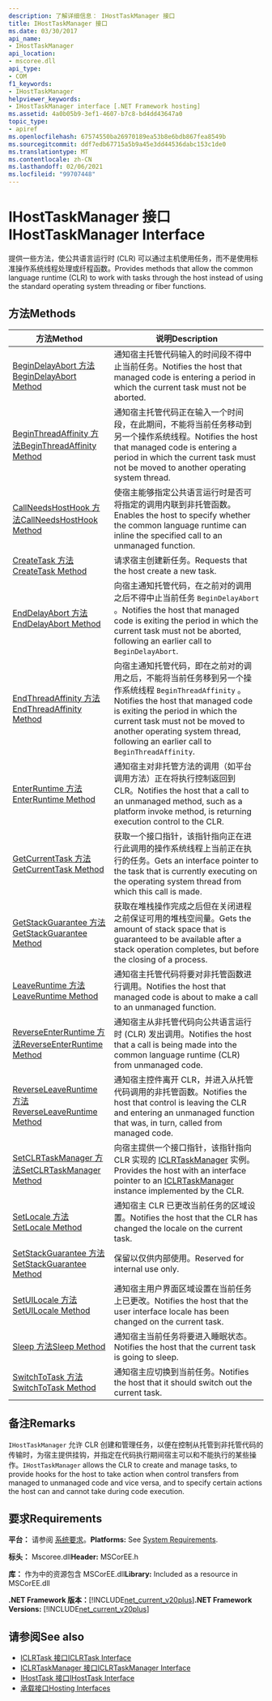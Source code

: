 ```yaml
---
description: 了解详细信息： IHostTaskManager 接口
title: IHostTaskManager 接口
ms.date: 03/30/2017
api_name:
- IHostTaskManager
api_location:
- mscoree.dll
api_type:
- COM
f1_keywords:
- IHostTaskManager
helpviewer_keywords:
- IHostTaskManager interface [.NET Framework hosting]
ms.assetid: 4a0b05b9-3ef1-4607-b7c8-bd4dd43647a0
topic_type:
- apiref
ms.openlocfilehash: 67574550ba26970189ea53b8e6bdb867fea8549b
ms.sourcegitcommit: ddf7edb67715a5b9a45e3dd44536dabc153c1de0
ms.translationtype: MT
ms.contentlocale: zh-CN
ms.lasthandoff: 02/06/2021
ms.locfileid: "99707448"
---
```

# <a name="ihosttaskmanager-interface"></a><span data-ttu-id="c2f40-103">IHostTaskManager 接口</span><span class="sxs-lookup"><span data-stu-id="c2f40-103">IHostTaskManager Interface</span></span>

<span data-ttu-id="c2f40-104">提供一些方法，使公共语言运行时 (CLR) 可以通过主机使用任务，而不是使用标准操作系统线程处理或纤程函数。</span><span class="sxs-lookup"><span data-stu-id="c2f40-104">Provides methods that allow the common language runtime (CLR) to work with tasks through the host instead of using the standard operating system threading or fiber functions.</span></span>  
  
## <a name="methods"></a><span data-ttu-id="c2f40-105">方法</span><span class="sxs-lookup"><span data-stu-id="c2f40-105">Methods</span></span>  
  
|<span data-ttu-id="c2f40-106">方法</span><span class="sxs-lookup"><span data-stu-id="c2f40-106">Method</span></span>|<span data-ttu-id="c2f40-107">说明</span><span class="sxs-lookup"><span data-stu-id="c2f40-107">Description</span></span>|  
|------------|-----------------|  
|[<span data-ttu-id="c2f40-108">BeginDelayAbort 方法</span><span class="sxs-lookup"><span data-stu-id="c2f40-108">BeginDelayAbort Method</span></span>](ihosttaskmanager-begindelayabort-method.md)|<span data-ttu-id="c2f40-109">通知宿主托管代码输入的时间段不得中止当前任务。</span><span class="sxs-lookup"><span data-stu-id="c2f40-109">Notifies the host that managed code is entering a period in which the current task must not be aborted.</span></span>|  
|[<span data-ttu-id="c2f40-110">BeginThreadAffinity 方法</span><span class="sxs-lookup"><span data-stu-id="c2f40-110">BeginThreadAffinity Method</span></span>](ihosttaskmanager-beginthreadaffinity-method.md)|<span data-ttu-id="c2f40-111">通知宿主托管代码正在输入一个时间段，在此期间，不能将当前任务移动到另一个操作系统线程。</span><span class="sxs-lookup"><span data-stu-id="c2f40-111">Notifies the host that managed code is entering a period in which the current task must not be moved to another operating system thread.</span></span>|  
|[<span data-ttu-id="c2f40-112">CallNeedsHostHook 方法</span><span class="sxs-lookup"><span data-stu-id="c2f40-112">CallNeedsHostHook Method</span></span>](ihosttaskmanager-callneedshosthook-method.md)|<span data-ttu-id="c2f40-113">使宿主能够指定公共语言运行时是否可将指定的调用内联到非托管函数。</span><span class="sxs-lookup"><span data-stu-id="c2f40-113">Enables the host to specify whether the common language runtime can inline the specified call to an unmanaged function.</span></span>|  
|[<span data-ttu-id="c2f40-114">CreateTask 方法</span><span class="sxs-lookup"><span data-stu-id="c2f40-114">CreateTask Method</span></span>](ihosttaskmanager-createtask-method.md)|<span data-ttu-id="c2f40-115">请求宿主创建新任务。</span><span class="sxs-lookup"><span data-stu-id="c2f40-115">Requests that the host create a new task.</span></span>|  
|[<span data-ttu-id="c2f40-116">EndDelayAbort 方法</span><span class="sxs-lookup"><span data-stu-id="c2f40-116">EndDelayAbort Method</span></span>](ihosttaskmanager-enddelayabort-method.md)|<span data-ttu-id="c2f40-117">向宿主通知托管代码，在之前对的调用之后不得中止当前任务 `BeginDelayAbort` 。</span><span class="sxs-lookup"><span data-stu-id="c2f40-117">Notifies the host that managed code is exiting the period in which the current task must not be aborted, following an earlier call to `BeginDelayAbort`.</span></span>|  
|[<span data-ttu-id="c2f40-118">EndThreadAffinity 方法</span><span class="sxs-lookup"><span data-stu-id="c2f40-118">EndThreadAffinity Method</span></span>](ihosttaskmanager-endthreadaffinity-method.md)|<span data-ttu-id="c2f40-119">向宿主通知托管代码，即在之前对的调用之后，不能将当前任务移到另一个操作系统线程 `BeginThreadAffinity` 。</span><span class="sxs-lookup"><span data-stu-id="c2f40-119">Notifies the host that managed code is exiting the period in which the current task must not be moved to another operating system thread, following an earlier call to `BeginThreadAffinity`.</span></span>|  
|[<span data-ttu-id="c2f40-120">EnterRuntime 方法</span><span class="sxs-lookup"><span data-stu-id="c2f40-120">EnterRuntime Method</span></span>](ihosttaskmanager-enterruntime-method.md)|<span data-ttu-id="c2f40-121">通知宿主对非托管方法的调用（如平台调用方法）正在将执行控制返回到 CLR。</span><span class="sxs-lookup"><span data-stu-id="c2f40-121">Notifies the host that a call to an unmanaged method, such as a platform invoke method, is returning execution control to the CLR.</span></span>|  
|[<span data-ttu-id="c2f40-122">GetCurrentTask 方法</span><span class="sxs-lookup"><span data-stu-id="c2f40-122">GetCurrentTask Method</span></span>](ihosttaskmanager-getcurrenttask-method.md)|<span data-ttu-id="c2f40-123">获取一个接口指针，该指针指向正在进行此调用的操作系统线程上当前正在执行的任务。</span><span class="sxs-lookup"><span data-stu-id="c2f40-123">Gets an interface pointer to the task that is currently executing on the operating system thread from which this call is made.</span></span>|  
|[<span data-ttu-id="c2f40-124">GetStackGuarantee 方法</span><span class="sxs-lookup"><span data-stu-id="c2f40-124">GetStackGuarantee Method</span></span>](ihosttaskmanager-getstackguarantee-method.md)|<span data-ttu-id="c2f40-125">获取在堆栈操作完成之后但在关闭进程之前保证可用的堆栈空间量。</span><span class="sxs-lookup"><span data-stu-id="c2f40-125">Gets the amount of stack space that is guaranteed to be available after a stack operation completes, but before the closing of a process.</span></span>|  
|[<span data-ttu-id="c2f40-126">LeaveRuntime 方法</span><span class="sxs-lookup"><span data-stu-id="c2f40-126">LeaveRuntime Method</span></span>](ihosttaskmanager-leaveruntime-method.md)|<span data-ttu-id="c2f40-127">通知宿主托管代码将要对非托管函数进行调用。</span><span class="sxs-lookup"><span data-stu-id="c2f40-127">Notifies the host that managed code is about to make a call to an unmanaged function.</span></span>|  
|[<span data-ttu-id="c2f40-128">ReverseEnterRuntime 方法</span><span class="sxs-lookup"><span data-stu-id="c2f40-128">ReverseEnterRuntime Method</span></span>](ihosttaskmanager-reverseenterruntime-method.md)|<span data-ttu-id="c2f40-129">通知宿主从非托管代码向公共语言运行时 (CLR) 发出调用。</span><span class="sxs-lookup"><span data-stu-id="c2f40-129">Notifies the host that a call is being made into the common language runtime (CLR) from unmanaged code.</span></span>|  
|[<span data-ttu-id="c2f40-130">ReverseLeaveRuntime 方法</span><span class="sxs-lookup"><span data-stu-id="c2f40-130">ReverseLeaveRuntime Method</span></span>](ihosttaskmanager-reverseleaveruntime-method.md)|<span data-ttu-id="c2f40-131">通知宿主控件离开 CLR，并进入从托管代码调用的非托管函数。</span><span class="sxs-lookup"><span data-stu-id="c2f40-131">Notifies the host that control is leaving the CLR and entering an unmanaged function that was, in turn, called from managed code.</span></span>|  
|[<span data-ttu-id="c2f40-132">SetCLRTaskManager 方法</span><span class="sxs-lookup"><span data-stu-id="c2f40-132">SetCLRTaskManager Method</span></span>](ihosttaskmanager-setclrtaskmanager-method.md)|<span data-ttu-id="c2f40-133">向宿主提供一个接口指针，该指针指向 CLR 实现的 [ICLRTaskManager](iclrtaskmanager-interface.md) 实例。</span><span class="sxs-lookup"><span data-stu-id="c2f40-133">Provides the host with an interface pointer to an [ICLRTaskManager](iclrtaskmanager-interface.md) instance implemented by the CLR.</span></span>|  
|[<span data-ttu-id="c2f40-134">SetLocale 方法</span><span class="sxs-lookup"><span data-stu-id="c2f40-134">SetLocale Method</span></span>](ihosttaskmanager-setlocale-method.md)|<span data-ttu-id="c2f40-135">通知宿主 CLR 已更改当前任务的区域设置。</span><span class="sxs-lookup"><span data-stu-id="c2f40-135">Notifies the host that the CLR has changed the locale on the current task.</span></span>|  
|[<span data-ttu-id="c2f40-136">SetStackGuarantee 方法</span><span class="sxs-lookup"><span data-stu-id="c2f40-136">SetStackGuarantee Method</span></span>](ihosttaskmanager-setstackguarantee-method.md)|<span data-ttu-id="c2f40-137">保留以仅供内部使用。</span><span class="sxs-lookup"><span data-stu-id="c2f40-137">Reserved for internal use only.</span></span>|  
|[<span data-ttu-id="c2f40-138">SetUILocale 方法</span><span class="sxs-lookup"><span data-stu-id="c2f40-138">SetUILocale Method</span></span>](ihosttaskmanager-setuilocale-method.md)|<span data-ttu-id="c2f40-139">通知宿主用户界面区域设置在当前任务上已更改。</span><span class="sxs-lookup"><span data-stu-id="c2f40-139">Notifies the host that the user interface locale has been changed on the current task.</span></span>|  
|[<span data-ttu-id="c2f40-140">Sleep 方法</span><span class="sxs-lookup"><span data-stu-id="c2f40-140">Sleep Method</span></span>](ihosttaskmanager-sleep-method.md)|<span data-ttu-id="c2f40-141">通知宿主当前任务将要进入睡眠状态。</span><span class="sxs-lookup"><span data-stu-id="c2f40-141">Notifies the host that the current task is going to sleep.</span></span>|  
|[<span data-ttu-id="c2f40-142">SwitchToTask 方法</span><span class="sxs-lookup"><span data-stu-id="c2f40-142">SwitchToTask Method</span></span>](ihosttaskmanager-switchtotask-method.md)|<span data-ttu-id="c2f40-143">通知宿主应切换到当前任务。</span><span class="sxs-lookup"><span data-stu-id="c2f40-143">Notifies the host that it should switch out the current task.</span></span>|  
  
## <a name="remarks"></a><span data-ttu-id="c2f40-144">备注</span><span class="sxs-lookup"><span data-stu-id="c2f40-144">Remarks</span></span>  

 <span data-ttu-id="c2f40-145">`IHostTaskManager` 允许 CLR 创建和管理任务，以便在控制从托管到非托管代码的传输时，为宿主提供挂钩，并指定在代码执行期间宿主可以和不能执行的某些操作。</span><span class="sxs-lookup"><span data-stu-id="c2f40-145">`IHostTaskManager` allows the CLR to create and manage tasks, to provide hooks for the host to take action when control transfers from managed to unmanaged code and vice versa, and to specify certain actions the host can and cannot take during code execution.</span></span>  
  
## <a name="requirements"></a><span data-ttu-id="c2f40-146">要求</span><span class="sxs-lookup"><span data-stu-id="c2f40-146">Requirements</span></span>  

 <span data-ttu-id="c2f40-147">**平台：** 请参阅 [系统要求](../../get-started/system-requirements.md)。</span><span class="sxs-lookup"><span data-stu-id="c2f40-147">**Platforms:** See [System Requirements](../../get-started/system-requirements.md).</span></span>  
  
 <span data-ttu-id="c2f40-148">**标头：** Mscoree.dll</span><span class="sxs-lookup"><span data-stu-id="c2f40-148">**Header:** MSCorEE.h</span></span>  
  
 <span data-ttu-id="c2f40-149">**库：** 作为中的资源包含 MSCorEE.dll</span><span class="sxs-lookup"><span data-stu-id="c2f40-149">**Library:** Included as a resource in MSCorEE.dll</span></span>  
  
 <span data-ttu-id="c2f40-150">**.NET Framework 版本：**[!INCLUDE[net_current_v20plus](../../../../includes/net-current-v20plus-md.md)]</span><span class="sxs-lookup"><span data-stu-id="c2f40-150">**.NET Framework Versions:** [!INCLUDE[net_current_v20plus](../../../../includes/net-current-v20plus-md.md)]</span></span>  
  
## <a name="see-also"></a><span data-ttu-id="c2f40-151">请参阅</span><span class="sxs-lookup"><span data-stu-id="c2f40-151">See also</span></span>

- [<span data-ttu-id="c2f40-152">ICLRTask 接口</span><span class="sxs-lookup"><span data-stu-id="c2f40-152">ICLRTask Interface</span></span>](iclrtask-interface.md)
- [<span data-ttu-id="c2f40-153">ICLRTaskManager 接口</span><span class="sxs-lookup"><span data-stu-id="c2f40-153">ICLRTaskManager Interface</span></span>](iclrtaskmanager-interface.md)
- [<span data-ttu-id="c2f40-154">IHostTask 接口</span><span class="sxs-lookup"><span data-stu-id="c2f40-154">IHostTask Interface</span></span>](ihosttask-interface.md)
- [<span data-ttu-id="c2f40-155">承载接口</span><span class="sxs-lookup"><span data-stu-id="c2f40-155">Hosting Interfaces</span></span>](hosting-interfaces.md)
